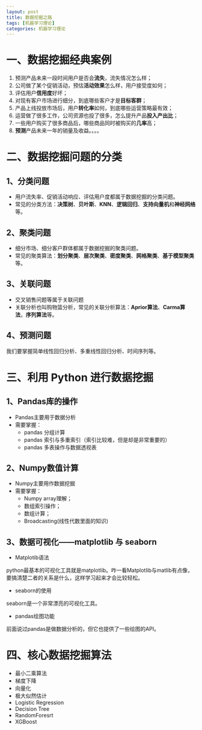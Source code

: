 ```yaml
---
layout: post
title: 数据挖掘之路
tags: [机器学习理论]
categories: 机器学习理论
---
```


# 一、数据挖掘经典案例

1. 预测产品未来一段时间用户是否会**流失**，流失情况怎么样；
2. 公司做了某个促销活动，预估**活动效果**怎么样，用户接受度如何；
3. 评估用户**信用度**好坏；
4. 对现有客户市场进行细分，到底哪些客户才是**目标客群**；
5. 产品上线投放市场后，用户**转化率**如何，到底哪些运营策略最有效；
6. 运营做了很多工作，公司资源也投了很多，怎么提升产品**投入产出比**；
7. 一些用户购买了很多商品后，哪些商品同时被购买的**几率**高；
8. **预测**产品未来一年的销量及收益。。。。

# 二、数据挖掘问题的分类

## 1、分类问题

- 用户流失率、促销活动响应、评估用户度都属于数据挖掘的分类问题。
- 常见的分类方法：**决策树**、**贝叶斯**、**KNN**、**逻辑回归**、**支持向量机**和**神经网络**等。

## 2、聚类问题

- 细分市场、细分客户群体都属于数据挖掘的聚类问题。
- 常见的聚类算法：**划分聚类**、**层次聚类**、**密度聚类**、**网格聚类**、**基于模型聚类**等。

## 3、关联问题

- 交叉销售问题等属于关联问题
- 关联分析也叫购物篮分析，常见的关联分析算法：**Aprior算法**、**Carma算法**，**序列算法**等。

## 4、预测问题

我们要掌握简单线性回归分析、多重线性回归分析、时间序列等。

# 三、利用 Python 进行数据挖掘

## 1、Pandas库的操作

- Pandas主要用于数据分析
- 需要掌握：
  - pandas 分组计算
  - pandas 索引与多重索引（索引比较难，但是却是非常重要的）
  - pandas 多表操作与数据透视表

## 2、Numpy数值计算

- Numpy主要用作数据挖掘
- 需要掌握：
  - Numpy array理解；
  - 数组索引操作；
  - 数组计算；
  - Broadcasting(线性代数里面的知识)

## 3、数据可视化——matplotlib 与 seaborn

- Matplotib语法

python最基本的可视化工具就是matplotlib。咋一看Matplotlib与matlib有点像，要搞清楚二者的关系是什么，这样学习起来才会比较轻松。

- seaborn的使用

seaborn是一个非常漂亮的可视化工具。

- pandas绘图功能

前面说过pandas是做数据分析的，但它也提供了一些绘图的API。

# 四、核心数据挖掘算法

- 最小二乘算法
- 梯度下降
- 向量化
- 极大似然估计
- Logistic Regression
- Decision Tree
- RandomForesrt
- XGBoost